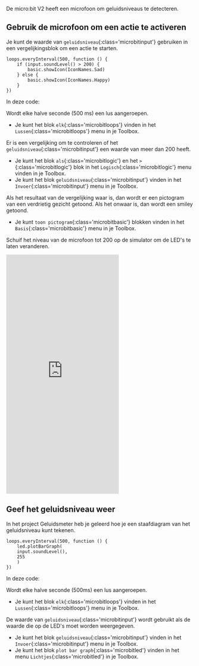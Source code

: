 De micro:bit V2 heeft een microfoon om geluidsniveaus te detecteren.

## Gebruik de microfoon om een actie te activeren

Je kunt de waarde van `geluidsniveau`{:class='microbitinput'} gebruiken in een vergelijkingsblok om een actie te starten.

```microbit
loops.everyInterval(500, function () {
    if (input.soundLevel() > 200) {
        basic.showIcon(IconNames.Sad)
    } else {
        basic.showIcon(IconNames.Happy)
    }
})
```

In deze code:

Wordt elke halve seconde (500 ms) een lus aangeroepen.

- Je kunt het blok `elk`{:class='microbitloops'} vinden in het `Lussen`{:class='microbitloops'} menu in je Toolbox.

Er is een vergelijking om te controleren of het `geluidsniveau`{:class='microbitinput'} een waarde van meer dan 200 heeft.

- Je kunt het blok `als`{:class='microbitlogic'} en het `>`{:class='microbitlogic'} blok in het `Logisch`{:class='microbitlogic'} menu vinden in je Toolbox.
- Je kunt het blok `geluidsniveau`{:class='microbitinput'} vinden in het `Invoer`{:class='microbitinput'} menu in je Toolbox.

Als het resultaat van de vergelijking waar is, dan wordt er een pictogram van een verdrietig gezicht getoond. Als het onwaar is, dan wordt een smiley getoond.

- Je kunt `toon pictogram`{:class='microbitbasic'} blokken vinden in het `Basis`{:class='microbitbasic'} menu in je Toolbox.

Schuif het niveau van de microfoon tot 200 op de simulator om de LED's te laten veranderen.

<div style="position:relative;height:0;padding-bottom:127%;overflow:hidden;"><iframe style="position:absolute;top:0;left:0;width:60%;height:100%;" src="https://makecode.microbit.org/---run?id=_Ccg0vpbm2PdF" allowfullscreen="allowfullscreen" sandbox="allow-popups allow-forms allow-scripts allow-same-origin" frameborder="0"></iframe></div>

## Geef het geluidsniveau weer

In het project Geluidsmeter heb je geleerd hoe je een staafdiagram van het geluidsniveau kunt tekenen.

```microbit
loops.everyInterval(500, function () {
    led.plotBarGraph(
    input.soundLevel(),
    255
    )
})
```

In deze code:

Wordt elke halve seconde (500ms) een lus aangeroepen.

- Je kunt het blok `elk`{:class='microbitloops'} vinden in het `Lussen`{:class='microbitloops'} menu in je Toolbox.

De waarde van `geluidsniveau`{:class='microbitinput'} wordt gebruikt als de waarde die op de LED's moet worden weergegeven.

- Je kunt het blok `geluidsniveau`{:class='microbitinput'} vinden in het `Invoer`{:class='microbitinput'} menu in je Toolbox.
- Je kunt het blok `plot bar graph`{:class='microbitled'} vinden in het menu `Lichtjes`{:class='microbitled'} in je Toolbox.
